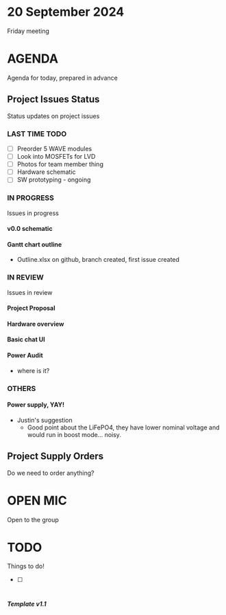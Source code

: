 # 20 September 2024

Friday meeting

# AGENDA

Agenda for today, prepared in advance

## Project Issues Status

Status updates on project issues

### LAST TIME TODO

- [ ] Preorder 5 WAVE modules
- [ ] Look into MOSFETs for LVD
- [ ] Photos for team member thing
- [ ] Hardware schematic
- [ ] SW prototyping - ongoing

### IN PROGRESS

Issues in progress

#### v0.0 schematic

#### Gantt chart outline
- Outline.xlsx on github, branch created, first issue created

### IN REVIEW

Issues in review

#### Project Proposal

#### Hardware overview

#### Basic chat UI

#### Power Audit
- where is it?

### OTHERS

#### Power supply, YAY!

- Justin's suggestion
  - Good point about the LiFePO4, they have lower nominal voltage and would run in boost mode... noisy.

## Project Supply Orders

Do we need to order anything?

# OPEN MIC

Open to the group

# TODO

Things to do!

- [ ]

# 

***Template v1.1***